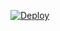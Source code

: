 
[![Deploy](https://www.herokucdn.com/deploy/button.svg)](https://heroku.com/deploy?template=https://github.com/rakeshyt/DevilHacker2)

